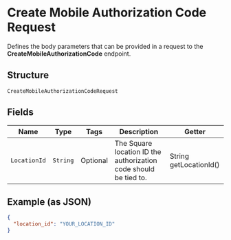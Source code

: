 
# Create Mobile Authorization Code Request

Defines the body parameters that can be provided in a request to the
__CreateMobileAuthorizationCode__ endpoint.

## Structure

`CreateMobileAuthorizationCodeRequest`

## Fields

| Name | Type | Tags | Description | Getter |
|  --- | --- | --- | --- | --- |
| `LocationId` | `String` | Optional | The Square location ID the authorization code should be tied to. | String getLocationId() |

## Example (as JSON)

```json
{
  "location_id": "YOUR_LOCATION_ID"
}
```


